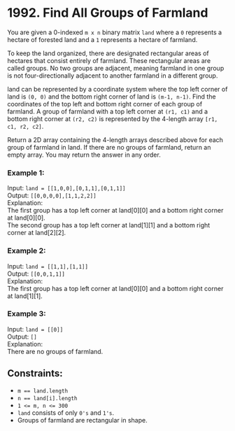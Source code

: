 # 1992. Find All Groups of Farmland

You are given a 0-indexed `m x n` binary matrix `land` where a `0` represents a hectare of forested land and a `1` represents a hectare of farmland.

To keep the land organized, there are designated rectangular areas of hectares that consist entirely of farmland. These rectangular areas are called groups. No two groups are adjacent, meaning farmland in one group is not four-directionally adjacent to another farmland in a different group.

land can be represented by a coordinate system where the top left corner of land is `(0, 0)` and the bottom right corner of land is `(m-1, n-1)`. Find the coordinates of the top left and bottom right corner of each group of farmland. A group of farmland with a top left corner at `(r1, c1)` and a bottom right corner at `(r2, c2)` is represented by the 4-length array `[r1, c1, r2, c2]`.

Return a 2D array containing the 4-length arrays described above for each group of farmland in land. If there are no groups of farmland, return an empty array. You may return the answer in any order.

### Example 1:

Input: `land = [[1,0,0],[0,1,1],[0,1,1]]`  
Output: `[[0,0,0,0],[1,1,2,2]]`  
Explanation:  
The first group has a top left corner at land[0][0] and a bottom right corner at land[0][0].  
The second group has a top left corner at land[1][1] and a bottom right corner at land[2][2].

### Example 2:

Input: `land = [[1,1],[1,1]]`  
Output: `[[0,0,1,1]]`  
Explanation:  
The first group has a top left corner at land[0][0] and a bottom right corner at land[1][1].

### Example 3:

Input: `land = [[0]]`  
Output: `[]`  
Explanation:  
There are no groups of farmland.

## Constraints:

- `m == land.length`
- `n == land[i].length`
- `1 <= m, n <= 300`
- `land` consists of only `0's` and `1's`.
- Groups of farmland are rectangular in shape.
